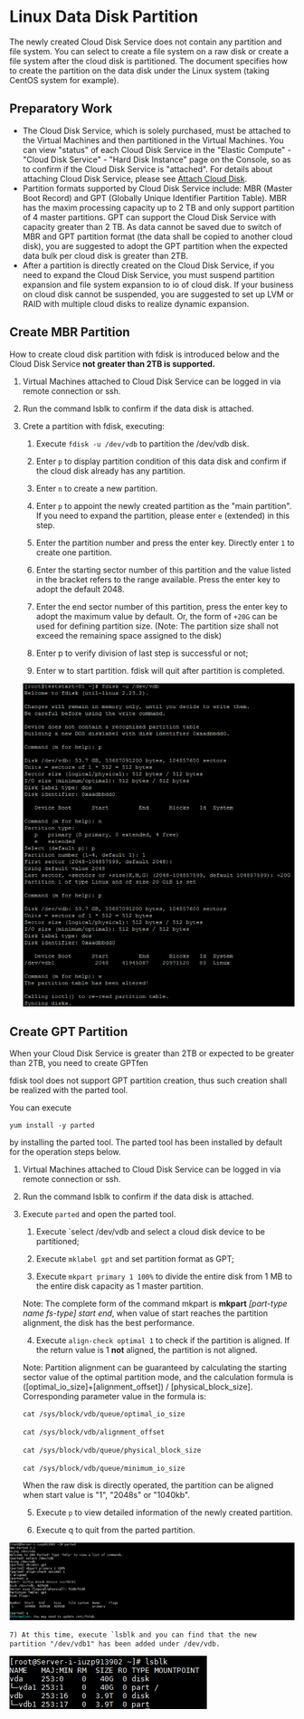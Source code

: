 # Linux Data Disk Partition

The newly created Cloud Disk Service does not contain any partition and file system. You can select to create a file system on a raw disk or create a file system after the cloud disk is partitioned. The document specifies how to create the partition on the data disk under the Linux system (taking CentOS system for example).

## Preparatory Work

- The Cloud Disk Service, which is solely purchased, must be attached to the Virtual Machines and then partitioned in the Virtual Machines. You can view "status" of each Cloud Disk Service in the "Elastic Compute" - "Cloud Disk Service" - "Hard Disk Instance" page on the Console, so as to confirm if the Cloud Disk Service is "attached". For details about attaching Cloud Disk Service, please see [Attach Cloud Disk](https://docs.jdcloud.com/cn/cloud-disk-service/attach-cloud-disk).
- Partition formats supported by Cloud Disk Service include: MBR (Master Boot Record) and GPT (Globally Unique Identifier Partition Table). MBR has the maxim processing capacity up to 2 TB and only support partition of 4 master partitions. GPT can support the Cloud Disk Service with capacity greater than 2 TB. As data cannot be saved due to switch of MBR and GPT partition format (the data shall be copied to another cloud disk), you are suggested to adopt the GPT partition when the expected data bulk per cloud disk is greater than 2TB.
- After a partition is directly created on the Cloud Disk Service, if you need to expand the Cloud Disk Service, you must suspend partition expansion and file system expansion to io of cloud disk. If your business on cloud disk cannot be suspended, you are suggested to set up LVM or RAID with multiple cloud disks to realize dynamic expansion.

## Create MBR Partition

How to create cloud disk partition with fdisk is introduced below and the Cloud Disk Service **not greater than 2TB is supported.**

1. Virtual Machines attached to Cloud Disk Service can be logged in via remote connection or ssh.

2. Run the command lsblk to confirm if the data disk is attached.

3. Crete a partition with fdisk, executing:

   1) Execute `fdisk -u /dev/vdb` to partition the /dev/vdb disk.

   2) Enter `p` to display partition condition of this data disk and confirm if the cloud disk already has any partition.

   3) Enter `n` to create a new partition.

   4) Enter `p` to appoint the newly created partition as the "main partition". If you need to expand the partition, please enter `e` (extended) in this step.

   5) Enter the partition number and press the enter key. Directly enter `1` to create one partition.

   6) Enter the starting sector number of this partition and the value listed in the bracket refers to the range available. Press the enter key to adopt the default 2048.

   7) Enter the end sector number of this partition, press the enter key to adopt the maximum value by default. Or, the form of `+20G` can be used for defining partition size. (Note: The partition size shall not exceed the remaining space assigned to the disk)

   8) Enter p to verify division of last step is successful or not;

   9) Enter w to start partition. fdisk will quit after partition is completed.

   ![Linux-MBR](../../../../../image/Elastic-Compute/CloudDisk/cloud-disk/parted-format/Linux-MBR.png)



## Create GPT Partition

When your Cloud Disk Service is greater than 2TB or expected to be greater than 2TB, you need to create GPTfen

fdisk tool does not support GPT partition creation, thus such creation shall be realized with the parted tool.

You can execute

```
yum install -y parted
```

by installing the parted tool. The parted tool has been installed by default for the operation steps below.

1. Virtual Machines attached to Cloud Disk Service can be logged in via remote connection or ssh.

2. Run the command lsblk to confirm if the data disk is attached.

3. Execute `parted` and open the parted tool.

   1) Execute `select /dev/vdb and select a cloud disk device to be partitioned;

   2) Execute `mklabel gpt` and set partition format as GPT;

   3) Execute `mkpart primary 1 100%` to divide the entire disk from 1 MB to the entire disk capacity as 1 master partition.

   Note: The complete form of the command mkpart is **mkpart** *[part-type name fs-type] start end*, when value of start reaches the partition alignment, the disk has the best performance.
   
   4) Execute `align-check optimal 1` to check if the partition is aligned. If the return value is 1 **not** aligned, the partition is not aligned.
   
   Note: Partition alignment can be guaranteed by calculating the starting sector value of the optimal partition mode, and the calculation formula is ([optimal_io_size]+[alignment_offset]) / [physical_block_size]. Corresponding parameter value in the formula is:
   
   ```
   cat /sys/block/vdb/queue/optimal_io_size
   
   cat /sys/block/vdb/alignment_offset
   
   cat /sys/block/vdb/queue/physical_block_size
   
   cat /sys/block/vdb/queue/minimum_io_size
   ```
   
   When the raw disk is directly operated, the partition can be aligned when start value is "1", "2048s" or "1040kb".
   
   5) Execute `p` to view detailed information of the newly created partition.
   
   6) Execute q to quit from the parted partition.

![Linux-GPT](../../../../../image/Elastic-Compute/CloudDisk/cloud-disk/parted-format/Linux-GPT.PNG)

	7) At this time, execute `lsblk and you can find that the new partition "/dev/vdb1" has been added under /dev/vdb.

![Linux-GPT-lsblk](../../../../../image/Elastic-Compute/CloudDisk/cloud-disk/parted-format/Linux-GPT-lsblk.PNG)
